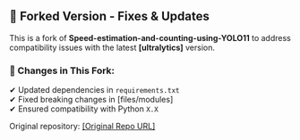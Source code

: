## 🚀 Forked Version - Fixes & Updates  

This is a fork of **Speed-estimation-and-counting-using-YOLO11** to address compatibility issues with the latest **[ultralytics]** version.  

### 🔧 Changes in This Fork:  
✔ Updated dependencies in `requirements.txt`  
✔ Fixed breaking changes in [files/modules]  
✔ Ensured compatibility with Python `X.X`  

Original repository: [[Original Repo URL]](https://github.com/AhmedIbrahimai/Speed-estimation-and-counting-using-YOLO11)
